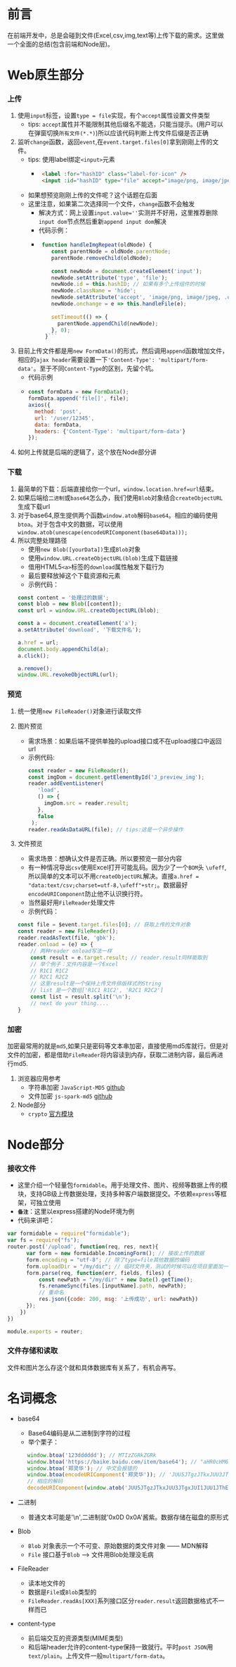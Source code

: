 # 前言
  在前端开发中，总是会碰到文件(Excel,csv,img,text等)上传下载的需求。这里做一个全面的总结(包含前端和Node层)。



# Web原生部分
### 上传
1. 使用`input`标签，设置`type = file`实现，有个`accept`属性设置文件类型
   - tips: `accept`属性并不能限制其他后缀名不能选，只能当提示。(用户可以在弹窗切换`所有文件(*.*)`)所以应该代码判断上传文件后缀是否正确
2. 监听`change`函数，返回`event`,在`event.target.files[0]`拿到刚刚上传的文件。
   - tips: 使用label绑定`<input>`元素
     - ```html
        <label :for="hashID" class="label-for-icon" />
        <input :id="hashID" type="file" accept="image/png, image/jpeg, .csv" class="hide" @change="handleFile" />
       ```
   - 如果想预览刚刚上传的文件呢？这个话题在后面
   - 这里注意，如果第二次选择同一个文件，`change`函数不会触发
     - 解决方式：网上设置`input.value=''`实测并不好用，这里推荐删除`input dom`节点然后重新`append input dom`解决
      - 代码示例：
      - ```JavaScript
         function handleImgRepeat(oldNode) {
            const parentNode = oldNode.parentNode;
            parentNode.removeChild(oldNode);
    
            const newNode = document.createElement('input');
            newNode.setAttribute('type', 'file');
            newNode.id = this.hashID; // 如果有多个上传组件的时候
            newNode.className = 'hide';
            newNode.setAttribute('accept', 'image/png, image/jpeg, .csv');
            newNode.onchange = e => this.handleFile(e);
    
            setTimeout(() => {
              parentNode.appendChild(newNode);
            }, 0);
          }```
3.  目前上传文件都是用`new FormData()`的形式，然后调用`append`函数增加文件，相应的`ajax header`需要设置一下`'Content-Type': 'multipart/form-data'`。至于不同`Content-Type`的区别，先留个坑。
    - 代码示例
    - ```JavaScript
      const formData = new FormData();
      formData.append('file[]', file);
      axios({
        method: 'post',
        url: '/user/12345',
        data: formData,
        headers: {'Content-Type': 'multipart/form-data'}
      });
      ```
4. 如何上传就是后端的逻辑了，这个放在Node部分讲

### 下载
1. 最简单的下载：后端直接给你一个url，`window.location.href=url`结束。
2. 如果后端给`二进制`或`base64`怎么办，我们使用`Blob`对象结合`createObjectURL`生成下载url
3. 对于base64,原生提供两个函数`window.atob`解码`base64`。相应的编码使用`btoa`。对于包含中文的数据，可以使用`window.atob(unescape(encodeURIComponent(base64Data)));`
4. 所以完整处理路径
   - 使用`new Blob([yourData])`生成`Blob`对象
   - 使用`window.URL.createObjectURL(blob)`生成下载链接
   - 借用HTML5`<a>`标签的`download`属性触发下载行为
   - 最后要释放掉这个下载资源和元素
   - 示例代码：
   ```JavaScript
   const content = '处理过的数据';
   const blob = new Blob([content]);
   const url = window.URL.createObjectURL(blob);
   
   const a = document.createElement('a');
   a.setAttribute('download', '下载文件名');
   
   a.href = url;
   document.body.appendChild(a);
   a.click();
   
   a.remove();
   window.URL.revokeObjectURL(url);
   ```
   
### 预览
1. 统一使用`new FileReader()`对象进行读取文件
2. 图片预览
   - 需求场景：如果后端不提供单独的upload接口或不在upload接口中返回url
   - 示例代码:
     ```JavaScript
     const reader = new FileReader();
     const imgDom = document.getElementById('J_preview_img');
     reader.addEventListener(
        'load',
        () => {
          imgDom.src = reader.result;
        },
        false
      );
     reader.readAsDataURL(file); // tips:这是一个异步操作
     ```

3. 文件预览
   - 需求场景：想确认文件是否正确。所以要预览一部分内容
   - 有一种情况导出`csv`使用Excel打开可能乱码。因为少了一个`BOM`头 `\ufeff`,所以简单的文本可以不用`createObjectURL`解决。直接`a.href = "data:text/csv;charset=utf-8,\ufeff"+str;`。数据最好`encodeURIComponent`防止他不认识换行符。
   - 当然最好用`FileReader`处理文件
   - 示例代码：
   ```JavaScript
   const file = $event.target.files[0]; // 获取上传的文件对象
   const reader = new FileReader();
   reader.readAsText(file, 'gbk');
   reader.onload = (e) => {
       // 两种reader onload写法一样
       const result = e.target.result; // reader.result同样能取到
       // 举个例子：文件内容是一个Excel
       // R1C1 R1C2
       // R2C1 R2C2
       // 这里result是一个保持上传文件排版样式的String
       // list 是一个数组['R1C1 R1C2', 'R2C1 R2C2']
       const list = result.split('\n');
       // next do your thing....
   }
   ```


### 加密
加密最常用的就是`md5`,如果只是密码等文本串加密，直接使用md5库就行。但是对文件的加密，都是借助`FileReader`将内容读到内存，获取二进制内容，最后再进行md5.

1. 浏览器应用参考
   - 字符串加密 `JavaScript-MD5` [github](https://github.com/blueimp/JavaScript-MD5)
   - 文件加密 `js-spark-md5` [github](https://github.com/satazor/js-spark-md5)
2. Node部分
   - `crypto` [官方模块](http://nodejs.cn/api/crypto.html#crypto_crypto)



# Node部分
### 接收文件
 - 这里介绍一个轻量包`formidable`。用于处理文件、图片、视频等数据上传的模块，支持GB级上传数据处理，支持多种客户端数据提交。不依赖`express`等框架，可独立使用
 - **`备注`**：这里以express搭建的Node环境为例
 - 代码来讲吧：
``` JavaScript
var formidable = require("formidable");
var fs = require("fs");
router.post('/upload', function(req, res, next){
      var form = new formidable.IncomingForm(); // 接收上传的数据
      form.encoding = "utf-8"; // 除了type=file其他数据的编码
      form.uploadDir = "/my/dir"; // 临时文件夹，测试的时候可以在项目里面加一个文件夹
      form.parse(req, function(err, fields, files) {
          const newPath = "/my/dir" + new Date().getTime();
          fs.renameSync(files.[inputName].path, newPath);
          // 重命名
          res.json({code: 200, msg: '上传成功', url: newPath})
      });
    })
})

module.exports = router;
```

### 文件存储和读取
文件和图片怎么存这个就和具体数据库有关系了，有机会再写。



# 名词概念
- base64
   - Base64编码是从二进制到字符的过程
   - 举个栗子：
   ```JavaScript
      window.btoa('123dddddd'); // MTIzZGRkZGRk
      window.btoa('https://baike.baidu.com/item/base64'); // "aHR0cHM6Ly9iYWlrZS5iYWlkdS5jb20vaXRlbS9iYXNlNjQ=" 对于url会尾部填充一个“=”
      window.btoa('郑灵华'); // 中文会报错的
      window.btoa(encodeURIComponent('郑灵华')); // 'JUU5JTgzJTkxJUU3JTgxJUI1JUU1JThEJThF'
      // 相应的解码
      decodeURIComponent(window.atob('JUU5JTgzJTkxJUU3JTgxJUI1JUU1JThEJThF')); // 郑灵华
   ```

- 二进制
  - 普通文本可能是'\n',二进制就'0x0D 0x0A'酱紫。数据存储在磁盘的原形式
- Blob
  - `Blob` 对象表示一个不可变、原始数据的类文件对象 —— MDN解释
  - `File` 接口基于`Blob` ——> 文件用Blob处理没毛病
- FileReader
  - 读本地文件的
  - 数据是`File`或`Blob`类型的
  - `FileReader.readAs[XXX]`系列接口区分`reader.result`返回数据格式不一样而已
- content-type
  - 前后端交互的资源类型(MIME类型)
  - 和后端header允许的content-type保持一致就行。平时`post JSON`用`text/plain`。上传文件一般`multipart/form-data`。
